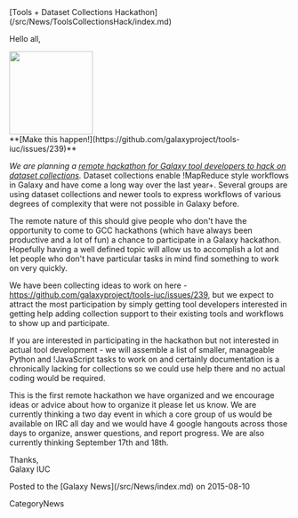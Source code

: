 <div class='newsItemHeader'>[Tools + Dataset Collections Hackathon](/src/News/ToolsCollectionsHack/index.md)</div>

Hello all,

<div class='right'><a href='https://github.com/galaxyproject/tools-iuc/issues/239'><img src="/src/Images/Icons/DatasetCollectionIconInForm.png" alt="" width="150" /></a>
<div class='center'>**[Make this happen!](https://github.com/galaxyproject/tools-iuc/issues/239)**</div>
</div>

*We are planning a [remote hackathon for Galaxy tool developers to hack on dataset collections](https://github.com/galaxyproject/tools-iuc/issues/239).* Dataset collections enable !MapReduce style
workflows in Galaxy and have come a long way over the last year+.
Several groups are using dataset collections and newer tools to
express workflows of various degrees of complexity that were not
possible in Galaxy before.

The remote nature of this should give people who don't have the
opportunity to come to GCC hackathons (which have always been
productive and a lot of fun) a chance to participate in a Galaxy
hackathon. Hopefully having a well defined topic will allow us to
accomplish a lot and let people who don't have particular tasks in
mind find something to work on very quickly.

We have been collecting ideas to work on here -
https://github.com/galaxyproject/tools-iuc/issues/239, but we expect
to attract the most participation by simply getting tool developers
interested in getting help adding collection support to their existing
tools and workflows to show up and participate.

If you are interested in participating in the hackathon but not
interested in actual tool development - we will assemble a list of
smaller, manageable Python and !JavaScript tasks to work on and
certainly documentation is a chronically lacking for collections so we
could use help there and no actual coding would be required.

This is the first remote hackathon we have organized and we encourage
ideas or advice about how to organize it please let us know. We are
currently thinking a two day event in which a core group of us would
be available on IRC all day and we would have 4 google hangouts across
those days to organize, answer questions, and report progress. We are
also currently thinking September 17th and 18th.

Thanks, <br />
Galaxy IUC

<div class='newsItemFooter'>Posted to the [Galaxy News](/src/News/index.md) on 2015-08-10</div>

CategoryNews
